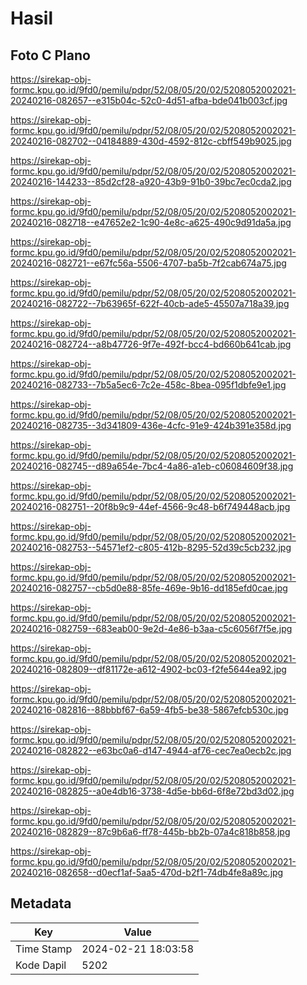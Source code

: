 # Hasil

## Foto C Plano

https://sirekap-obj-formc.kpu.go.id/9fd0/pemilu/pdpr/52/08/05/20/02/5208052002021-20240216-082657--e315b04c-52c0-4d51-afba-bde041b003cf.jpg

https://sirekap-obj-formc.kpu.go.id/9fd0/pemilu/pdpr/52/08/05/20/02/5208052002021-20240216-082702--04184889-430d-4592-812c-cbff549b9025.jpg

https://sirekap-obj-formc.kpu.go.id/9fd0/pemilu/pdpr/52/08/05/20/02/5208052002021-20240216-144233--85d2cf28-a920-43b9-91b0-39bc7ec0cda2.jpg

https://sirekap-obj-formc.kpu.go.id/9fd0/pemilu/pdpr/52/08/05/20/02/5208052002021-20240216-082718--e47652e2-1c90-4e8c-a625-490c9d91da5a.jpg

https://sirekap-obj-formc.kpu.go.id/9fd0/pemilu/pdpr/52/08/05/20/02/5208052002021-20240216-082721--e67fc56a-5506-4707-ba5b-7f2cab674a75.jpg

https://sirekap-obj-formc.kpu.go.id/9fd0/pemilu/pdpr/52/08/05/20/02/5208052002021-20240216-082722--7b63965f-622f-40cb-ade5-45507a718a39.jpg

https://sirekap-obj-formc.kpu.go.id/9fd0/pemilu/pdpr/52/08/05/20/02/5208052002021-20240216-082724--a8b47726-9f7e-492f-bcc4-bd660b641cab.jpg

https://sirekap-obj-formc.kpu.go.id/9fd0/pemilu/pdpr/52/08/05/20/02/5208052002021-20240216-082733--7b5a5ec6-7c2e-458c-8bea-095f1dbfe9e1.jpg

https://sirekap-obj-formc.kpu.go.id/9fd0/pemilu/pdpr/52/08/05/20/02/5208052002021-20240216-082735--3d341809-436e-4cfc-91e9-424b391e358d.jpg

https://sirekap-obj-formc.kpu.go.id/9fd0/pemilu/pdpr/52/08/05/20/02/5208052002021-20240216-082745--d89a654e-7bc4-4a86-a1eb-c06084609f38.jpg

https://sirekap-obj-formc.kpu.go.id/9fd0/pemilu/pdpr/52/08/05/20/02/5208052002021-20240216-082751--20f8b9c9-44ef-4566-9c48-b6f749448acb.jpg

https://sirekap-obj-formc.kpu.go.id/9fd0/pemilu/pdpr/52/08/05/20/02/5208052002021-20240216-082753--54571ef2-c805-412b-8295-52d39c5cb232.jpg

https://sirekap-obj-formc.kpu.go.id/9fd0/pemilu/pdpr/52/08/05/20/02/5208052002021-20240216-082757--cb5d0e88-85fe-469e-9b16-dd185efd0cae.jpg

https://sirekap-obj-formc.kpu.go.id/9fd0/pemilu/pdpr/52/08/05/20/02/5208052002021-20240216-082759--683eab00-9e2d-4e86-b3aa-c5c6056f7f5e.jpg

https://sirekap-obj-formc.kpu.go.id/9fd0/pemilu/pdpr/52/08/05/20/02/5208052002021-20240216-082809--df81172e-a612-4902-bc03-f2fe5644ea92.jpg

https://sirekap-obj-formc.kpu.go.id/9fd0/pemilu/pdpr/52/08/05/20/02/5208052002021-20240216-082816--88bbbf67-6a59-4fb5-be38-5867efcb530c.jpg

https://sirekap-obj-formc.kpu.go.id/9fd0/pemilu/pdpr/52/08/05/20/02/5208052002021-20240216-082822--e63bc0a6-d147-4944-af76-cec7ea0ecb2c.jpg

https://sirekap-obj-formc.kpu.go.id/9fd0/pemilu/pdpr/52/08/05/20/02/5208052002021-20240216-082825--a0e4db16-3738-4d5e-bb6d-6f8e72bd3d02.jpg

https://sirekap-obj-formc.kpu.go.id/9fd0/pemilu/pdpr/52/08/05/20/02/5208052002021-20240216-082829--87c9b6a6-ff78-445b-bb2b-07a4c818b858.jpg

https://sirekap-obj-formc.kpu.go.id/9fd0/pemilu/pdpr/52/08/05/20/02/5208052002021-20240216-082658--d0ecf1af-5aa5-470d-b2f1-74db4fe8a89c.jpg


## Metadata

| Key        | Value               |
| ---------- | ------------------- |
| Time Stamp | 2024-02-21 18:03:58 |
| Kode Dapil | 5202                |



